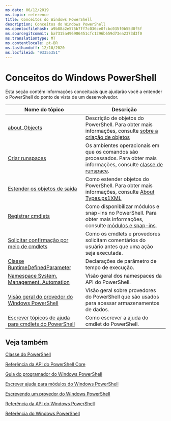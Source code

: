 ```yaml
---
ms.date: 06/12/2019
ms.topic: reference
title: Conceitos do Windows PowerShell
description: Conceitos do Windows PowerShell
ms.openlocfilehash: a9b88a2e575b7ff7c036ce0fcbc035f0b55d0f5f
ms.sourcegitcommit: ba7315a496986451cfc1296b659d73ea2373d3f0
ms.translationtype: MT
ms.contentlocale: pt-BR
ms.lasthandoff: 12/10/2020
ms.locfileid: "93355351"
---
```

# <a name="windows-powershell-concepts"></a>Conceitos do Windows PowerShell

Esta seção contém informações conceituais que ajudarão você a entender o PowerShell do ponto de vista de um desenvolvedor.

|Nome do tópico|Descrição|
|----------------|-----------------|
|[about_Objects](/powershell/module/microsoft.powershell.core/about/about_objects)|Descrição de objetos do PowerShell. Para obter mais informações, consulte [sobre a criação de objetos](/powershell/module/microsoft.powershell.core/about/about_object_creation)|
|[Criar runspaces](../hosting/creating-runspaces.md)|Os ambientes operacionais em que os comandos são processados. Para obter mais informações, consulte [classe de runspace](/dotnet/api/system.management.automation.runspaces.runspace).|
|[Estender os objetos de saída](../cmdlet/extending-output-objects.md)|Como estender objetos do PowerShell. Para obter mais informações, consulte [About Types.ps1XML](/powershell/module/microsoft.powershell.core/about/about_types.ps1xml)|
|[Registrar cmdlets](../cmdlet/registering-cmdlets.md)|Como disponibilizar módulos e snap-ins no PowerShell. Para obter mais informações, consulte [módulos e snap-ins](../cmdlet/modules-and-snap-ins.md).|
|[Solicitar confirmação por meio de cmdlets](../cmdlet/requesting-confirmation-from-cmdlets.md)|Como os cmdlets e provedores solicitam comentários do usuário antes que uma ação seja executada.|
|[Classe RuntimeDefinedParameter](/dotnet/api/system.management.automation.runtimedefinedparameter)|Declarações de parâmetro de tempo de execução.|
|[Namespace System. Management. Automation](/dotnet/api/System.Management.Automation)|Visão geral dos namespaces da API do PowerShell.|
|[Visão geral do provedor do Windows PowerShell](../provider/windows-powershell-provider-overview.md)|Visão geral sobre provedores do PowerShell que são usados para acessar armazenamentos de dados.|
|[Escrever tópicos de ajuda para cmdlets do PowerShell](../help/writing-help-for-windows-powershell-cmdlets.md)|Como escrever a ajuda do cmdlet do PowerShell.|

## <a name="see-also"></a>Veja também

[Classe do PowerShell](/dotnet/api/system.management.automation.powershell)

[Referência da API do PowerShell Core](/dotnet/api/?view=pscore-6.2.0&preserve-view=true)

[Guia do programador do Windows PowerShell](windows-powershell-programmer-s-guide.md)

[Escrever ajuda para módulos do Windows PowerShell](../module/writing-help-for-windows-powershell-modules.md)

[Escrevendo um provedor do Windows PowerShell](../provider/writing-a-windows-powershell-provider.md)

[Referência da API do Windows PowerShell](/dotnet/api/?view=powershellsdk-1.1.0&preserve-view=true)

[Referência do Windows PowerShell](../windows-powershell-reference.md)
